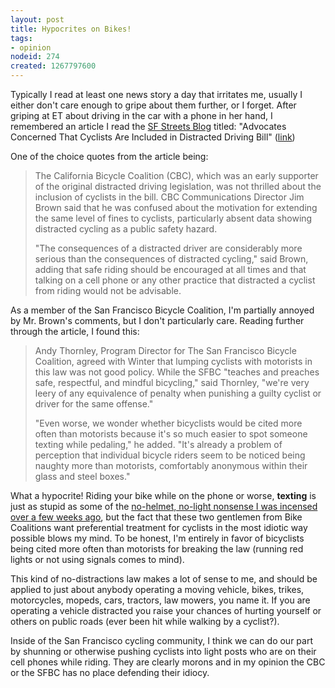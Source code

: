 ```yaml
--- 
layout: post
title: Hypocrites on Bikes!
tags: 
- opinion
nodeid: 274
created: 1267797600
---
```

Typically I read at least one news story a day that irritates me, usually I either don't care enough to gripe about them further, or I forget. After griping at ET about driving in the car with a phone in her hand, I remembered an article I read the [SF Streets Blog](http://sf.streetsblog.org) titled: "Advocates Concerned That Cyclists Are Included in Distracted Driving Bill" ([link](http://sf.streetsblog.org/2010/03/03/advocates-concerned-that-cyclists-are-included-in-distracted-driving-bill/))

One of the choice quotes from the article being:

> The California Bicycle Coalition (CBC), which was an early supporter of the original distracted driving legislation, was not thrilled about the inclusion of cyclists in the bill. CBC Communications Director Jim Brown said that he was confused about the motivation for extending the same level of fines to cyclists, particularly absent data showing distracted cycling as a public safety hazard. 
>
> "The consequences of a distracted driver are considerably more serious than the consequences of distracted cycling," said Brown, adding that safe riding should be encouraged at all times and that talking on a cell phone or any other practice that distracted a cyclist from riding would not be advisable.

As a member of the San Francisco Bicycle Coalition, I'm partially annoyed by Mr. Brown's comments, but I don't particularly care. Reading further through the article, I found this:

> Andy Thornley, Program Director for The San Francisco Bicycle Coalition, agreed with Winter that lumping cyclists with motorists in this law was not good policy. While the SFBC "teaches and preaches safe, respectful, and mindful bicycling," said Thornley, "we're very leery of any equivalence of penalty when punishing a guilty cyclist or driver for the same offense."
>
> "Even worse, we wonder whether bicyclists would be cited more often than motorists because it's so much easier to spot someone texting while pedaling," he added. "It's already a problem of perception that individual bicycle riders seem to be noticed being naughty more than motorists, comfortably anonymous within their glass and steel boxes."

What a hypocrite! Riding your bike while on the phone or worse, **texting** is just as stupid as some of the [no-helmet, no-light nonsense I was incensed over a few weeks ago](http://unethicalblogger.com/posts/2010/02/i_hope_you_bump_your_head), but the fact that these two gentlemen from Bike Coalitions want preferential treatment for cyclists in the most idiotic way possible blows my mind. To be honest, I'm entirely in favor of bicyclists being cited more often than motorists for breaking the law (running red lights or not using signals comes to mind). 

This kind of no-distractions law makes a lot of sense to me, and should be applied to just about anybody operating a moving vehicle, bikes, trikes, motorcycles, mopeds, cars, tractors, law mowers, you name it. If you are operating a vehicle distracted you raise your chances of hurting yourself or others on public roads (ever been hit while walking by a cyclist?).

Inside of the San Francisco cycling community, I think we can do our part by shunning or otherwise pushing cyclists into light posts who are on their cell phones while riding. They are clearly morons and in my opinion the CBC or the SFBC has no place defending their idiocy.
<!--break-->
